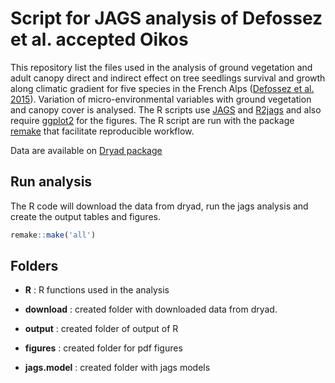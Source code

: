# Script for JAGS analysis of Defossez et al. accepted Oikos

This repository list the files used in the analysis of ground vegetation and
adult canopy direct and indirect effect on tree seedlings survival and growth
along climatic gradient for five species in the French Alps ([Defossez
et al. 2015](http://onlinelibrary.wiley.com/doi/10.1111/oik.02331/abstract)). Variation of micro-environmental variables with ground vegetation and canopy cover is analysed. The
R scripts use [JAGS](http://mcmc-jags.sourceforge.net/) and
[R2jags](http://cran.r-project.org/web/packages/R2jags/index.html) and
also require [ggplot2](http://ggplot2.org/) for the figures. The R
script are run with the package
[remake](https://github.com/richfitz/remake) that facilitate
reproducible workflow. 

Data are available on
[Dryad package](http://datadryad.org/resource/doi:10.5061/dryad.2j5s7)

## Run analysis
The R code will download the data from dryad, run the jags analysis
and create the output tables and figures.

```r
remake::make('all')
```

## Folders
- **R** : R functions used in the analysis

- **download** : created folder with downloaded data from dryad.
- **output** : created folder of output of R 
- **figures** : created folder for pdf figures 
- **jags.model** : created folder with jags models 

